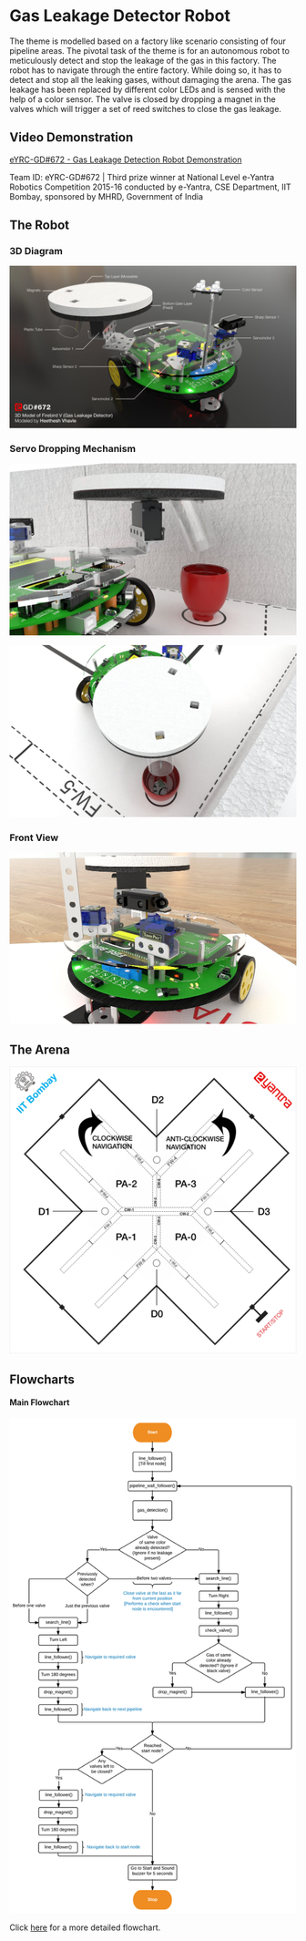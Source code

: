# Gas Leakage Detector Robot
The theme is modelled based on a factory like scenario consisting of four pipeline areas. The pivotal task of the theme is for an autonomous robot to meticulously detect and stop the leakage of the gas in this factory. The robot has to navigate through the entire factory. While doing so, it has to detect and stop all the leaking gases, without damaging the arena. The gas leakage has been replaced by different color LEDs and is sensed with the help of a color sensor. The valve is closed by dropping a magnet in the valves which will trigger a set of reed switches to close the gas leakage.

## Video Demonstration

[eYRC-GD#672 - Gas Leakage Detection Robot Demonstration](https://www.youtube.com/watch?v=imb1wCC3n2g)

Team ID: eYRC-GD#672 | Third prize winner at National Level e-Yantra Robotics Competition 2015-16 conducted by e-Yantra, CSE Department, IIT Bombay, sponsored by MHRD, Government of India


## The Robot
### 3D Diagram
![3D Diagram](https://github.com/heethesh/Gas-Leakage-Detector-Robot/blob/master/images/Final%20Render-01%20(NEW).jpg?raw=true)

### Servo Dropping Mechanism
![Servo Dropping Mechanism](https://github.com/heethesh/Gas-Leakage-Detector-Robot/blob/master/images/RM-01.jpg?raw=true)

![Servo Dropping Mechanism](https://github.com/heethesh/Gas-Leakage-Detector-Robot/blob/master/images/RM-02.jpg?raw=true)

### Front View
![Front View](https://github.com/heethesh/Gas-Leakage-Detector-Robot/blob/master/images/SHP-01.jpg?raw=true)

## The Arena
![Arena](https://github.com/heethesh/Gas-Leakage-Detector-Robot/blob/master/images/Arena.jpg?raw=true)

## Flowcharts
#### Main Flowchart
![Main Flowchart](https://github.com/heethesh/Gas-Leakage-Detector-Robot/blob/master/images/Main%20Function.png?raw=true)

Click [here](https://github.com/heethesh/Gas-Leakage-Detector-Robot/tree/master/Code) for a more detailed flowchart.
